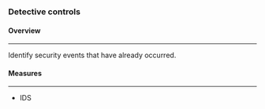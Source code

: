 ### **Detective controls**

#### Overview 
---
Identify security events that have already
occurred. 

#### Measures 
---
- IDS

